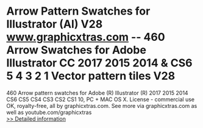 # Arrow Pattern Swatches for Illustrator (AI) V28<br />www.graphicxtras.com -- 460 Arrow Swatches for Adobe Illustrator CC 2017 2015 2014 & CS6 5 4 3 2 1 Vector pattern tiles V28

460 Arrow pattern swatches for Adobe (R) Illustrator (R) 2017 2015 2014 CS6 CS5 CS4 CS3 CS2 CS1 10, PC + MAC OS X. License - commercial use OK, royalty-free, all by graphicxtras.com. See more via graphicxtras.com as well as youtube.com/graphicxtras<br />[>> Detailed information](https://secure.shareit.com/shareit/product.html?productid=300489180&affiliateid=200057808)